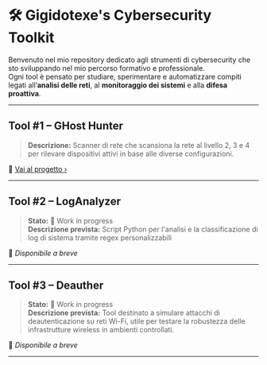 # 🛠️ Gigidotexe's Cybersecurity Toolkit

Benvenuto nel mio repository dedicato agli strumenti di cybersecurity che sto sviluppando nel mio percorso formativo e professionale.  
Ogni tool è pensato per studiare, sperimentare e automatizzare compiti legati all’**analisi delle reti**, al **monitoraggio dei sistemi** e alla **difesa proattiva**.

---

## Tool #1 – GHost Hunter

> **Descrizione:** Scanner di rete che scansiona la rete al livello 2, 3 e 4 per rilevare dispositivi attivi in base alle diverse configurazioni.  

📁 [Vai al progetto ›](https://github.com/Gigidotexe/GHost-Hunter)  

---

## Tool #2 – LogAnalyzer

> **Stato:** 🚧 Work in progress  
> **Descrizione prevista:** Script Python per l'analisi e la classificazione di log di sistema tramite regex personalizzabili

📁 *Disponibile a breve*

---

## Tool #3 – Deauther

> **Stato:** 🚧 Work in progress  
> **Descrizione prevista:** Tool destinato a simulare attacchi di deautenticazione su reti Wi-Fi, utile per testare la robustezza delle infrastrutture wireless in ambienti controllati.

📁 *Disponibile a breve*

---




